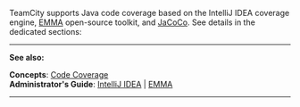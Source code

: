 [//]: # (title: Configuring Java Code Coverage)
[//]: # (auxiliary-id: Configuring Java Code Coverage)
TeamCity supports Java code coverage based on the IntelliJ IDEA coverage engine, [EMMA](http://emma.sourceforge.net/) open\-source toolkit, and [JaCoCo](http://www.eclemma.org/jacoco/).
See details in the dedicated sections:

<toc>
</toc>


__ __

__See also:__


__Concepts__: [Code Coverage](code-coverage.md)   
__Administrator's Guide__: [IntelliJ IDEA](intellij-idea.md) | [EMMA](emma.md)

__ __